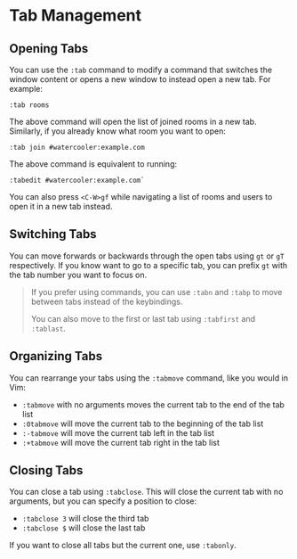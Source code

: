 # Tab Management

## Opening Tabs

You can use the `:tab` command to modify a command that switches the window
content or opens a new window to instead open a new tab. For example:

```
:tab rooms
```

The above command will open the list of joined rooms in a new tab. Similarly,
if you already know what room you want to open:

```
:tab join #watercooler:example.com
```

The above command is equivalent to running:

```
:tabedit #watercooler:example.com`
```

You can also press `<C-W>gf` while navigating a list of rooms and users to open it
in a new tab instead.

## Switching Tabs

You can move forwards or backwards through the open tabs using `gt` or `gT`
respectively. If you know want to go to a specific tab, you can prefix `gt`
with the tab number you want to focus on. 

> If you prefer using commands, you can use `:tabn` and `:tabp` to move between
> tabs instead of the keybindings.
>
> You can also move to the first or last tab using `:tabfirst` and `:tablast`.

## Organizing Tabs

You can rearrange your tabs using the `:tabmove` command, like you would in Vim:

- `:tabmove` with no arguments moves the current tab to the end of the tab list
- `:0tabmove` will move the current tab to the beginning of the tab list
- `:-tabmove` will move the current tab left in the tab list
- `:+tabmove` will move the current tab right in the tab list

## Closing Tabs

You can close a tab using `:tabclose`. This will close the current tab with no
arguments, but you can specify a position to close:

- `:tabclose 3` will close the third tab
- `:tabclose $` will close the last tab

If you want to close all tabs but the current one, use `:tabonly`.
